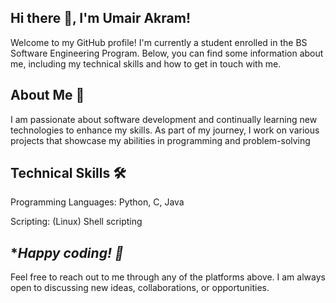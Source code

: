 ## Hi there 👋, I'm Umair Akram!
Welcome to my GitHub profile! I'm currently a student enrolled in the BS Software Engineering Program. Below, you can find some information about me, including my technical skills and how to get in touch with me.

## About Me 🚀
I am passionate about software development and continually learning new technologies to enhance my skills. As part of my journey, I work on various projects that showcase my abilities in programming and problem-solving

## Technical Skills 🛠️
Programming Languages: Python, C, Java

Scripting: (Linux) Shell scripting


## **Happy coding! 🚀*
Feel free to reach out to me through any of the platforms above. I am always open to discussing new ideas, collaborations, or opportunities.

